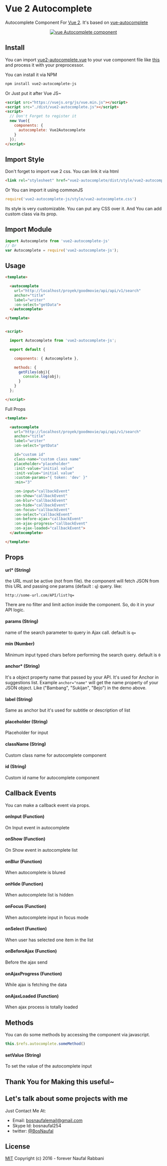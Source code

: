 # Vue 2 Autocomplete
Autocomplete Component For [Vue 2](http://vuejs.org). It's based on [vue-autocomplete](https://github.com/BosNaufal/vue-autocomplete)

<p align="center">
  <a href="./" title="Vue Autocomplete">
    <img src="./src/img/demo.gif" alt="vue Autocomplete component" title="Vue Autocomplete Component"/>
  </a>
</p>

## Install
You can import [vue2-autocomplete.vue](./src/js/components/vue-autocomplete.vue) to your vue component file like [this](./src/js/components/app.vue) and process it with your preprocessor.

You can install it via NPM
```bash
npm install vue2-autocomplete-js
```

Or Just put it after Vue JS~
```html
<script src="https://vuejs.org/js/vue.min.js"></script>
<script src="./dist/vue2-autocomplete.js"></script>
<script>
  // Don't Forget to register it
  new Vue({
    components: {
      autocomplete: Vue2Autocomplete
    }
  });
</script>
```

## Import Style
Don't forget to import vue 2 css. You can link it via html
```html
<link rel="stylesheet" href="vue2-autocomplete/dist/style/vue2-autocomplete.css">
```

Or You can import it using commonJS

```javascript
require('vue2-autocomplete-js/style/vue2-autocomplete.css')
```

Its style is very customizable. You can put any CSS over it. And You can add custom class via its prop.


## Import Module
```javascript
import Autocomplete from 'vue2-autocomplete-js'
// Or
var Autocomplete = require('vue2-autocomplete-js');
```

## Usage
```html
<template>

  <autocomplete
    url="http://localhost/proyek/goodmovie/api/api/v1/search"
    anchor="title"
    label="writer"
    :on-select="getData">
  </autocomplete>

</template>


<script>

  import Autocomplete from 'vue2-autocomplete-js';

  export default {

    components: { Autocomplete },

    methods: {
      getFiles(obj){
        console.log(obj);
      }
    }
  };

</script>
```

Full Props
```html
<template>

  <autocomplete
    url="http://localhost/proyek/goodmovie/api/api/v1/search"
    anchor="title"
    label="writer"
    :on-select="getData"

    id="custom id"
    class-name="custom class name"
    placeholder="placeholder"
    :init-value="initial value"
    :init-value="initial value"
    :custom-params="{ token: 'dev' }"
    :min="3"

    :on-input="callbackEvent"
    :on-show="callbackEvent"
    :on-blur="callbackEvent"
    :on-hide="callbackEvent"
    :on-focus="callbackEvent"
    :on-select="callbackEvent"
    :on-before-ajax="callbackEvent"
    :on-ajax-progress="callbackEvent"
    :on-ajax-loaded="callbackEvent">
  </autocomplete>

</template>
```

## Props
#### url* (String)
the URL must be active (not from file). the component will fetch JSON from this URL and passing one params (default : `q`) query. like:
```
http://some-url.com/API/list?q=
```
There are no filter and limit action inside the component. So, do it in your API logic.


#### params (String)
name of the search parameter to query in Ajax call. default is `q=`


#### min (Number)
Minimum input typed chars before performing the search query. default is `0`


#### anchor* (String)
It's a object property name that passed by your API. It's used for Anchor in suggestions list. Example `anchor="name"` will get the name property of your JSON object. Like ("Bambang", "Sukijan", "Bejo") in the demo above.


#### label (String)
Same as anchor but it's used for subtitle or description of list


#### placeholder (String)
Placeholder for input

#### className (String)
Custom class name for autocomplete component

#### id (String)
Custom id name for autocomplete component



## Callback Events
You can make a callback event via props.

#### onInput (Function)
On Input event in autocomplete

#### onShow (Function)
On Show event in autocomplete list

#### onBlur (Function)
When autocomplete is blured

#### onHide (Function)
When autocomplete list is hidden

#### onFocus (Function)
When autocomplete input in focus mode

#### onSelect (Function)
When user has selected one item in the list

#### onBeforeAjax (Function)
Before the ajax send

#### onAjaxProgress (Function)
While ajax is fetching the data

#### onAjaxLoaded (Function)
When ajax process is totally loaded


## Methods
You can do some methods by accessing the component via javascript.
```javascript
this.$refs.autocomplete.someMethod()
```

#### setValue (String)
To set the value of the autocomplete input



## Thank You for Making this useful~

## Let's talk about some projects with me
Just Contact Me At:
- Email: [bosnaufalemail@gmail.com](mailto:bosnaufalemail@gmail.com)
- Skype Id: bosnaufal254
- twitter: [@BosNaufal](https://twitter.com/BosNaufal)

## License
[MIT](http://opensource.org/licenses/MIT)
Copyright (c) 2016 - forever Naufal Rabbani
